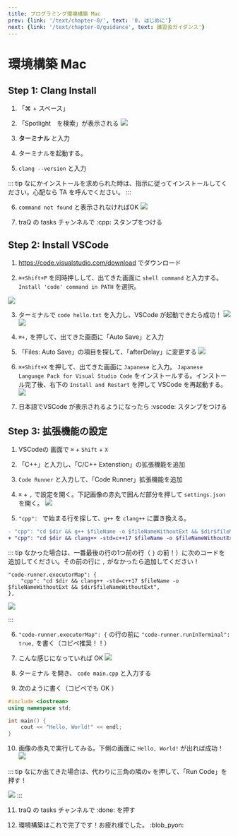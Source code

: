 ```yaml
---
title: プログラミング環境構築 Mac
prev: {link: '/text/chapter-0/', text: '0. はじめに'}
next: {link: '/text/chapter-0/guidance', text: 講習会ガイダンス'}
---
```


# 環境構築 Mac

## Step 1: Clang Install

1. 「⌘ + スペース」 
2. 「Spotlight　を検索」が表示される
![](https://md.trap.jp/uploads/upload_adc9c2a774516259a1da6fe5b39d8644.png)

3. **ターミナル** と入力
4. ターミナルを起動する。 
5. `clang --version` と入力

::: tip
なにかインストールを求められた時は、指示に従ってインストールしてください。心配なら TA を呼んでください。
:::

6. `command not found` と表示されなければOK
![](https://md.trap.jp/uploads/upload_3ba7721f3d474e631fa3d24018524aff.png)


7. traQ の tasks チャンネルで :cpp: スタンプをつける

## Step 2: Install VSCode

1. https://code.visualstudio.com/download でダウンロード

2. `⌘+Shift+P` を同時押しして、出てきた画面に `shell command` と入力する。 `Install 'code' command in PATH` を選択。

![](https://md.trap.jp/uploads/upload_2abb6541a6553eba592d6ebb50d48f42.png)

3. ターミナルで `code hello.txt` を入力し、VSCode が起動できたら成功！
![](https://md.trap.jp/uploads/upload_4fedaae551ed06599c053eab0df1961a.png)
![](https://md.trap.jp/uploads/upload_b0f12162818c84b840635422dcb0b2e5.png)

4. `⌘+,` を押して、出てきた画面に「Auto Save」と入力

5. 「Files: Auto Save」の項目を探して、「afterDelay」に変更する
![](https://md.trap.jp/uploads/upload_8a51ad57ec7b6d396cb610c9bbb17040.png)


6. `⌘+Shift+X` を押して、出てきた画面に `Japanese` と入力。 `Japanese Language Pack for Visual Studio Code` をインストールする。インストール完了後、右下の `Install and Restart` を押して VSCode を再起動する。
![](https://md.trap.jp/uploads/upload_6c5cfaf6aadcc679382c966d4bccb753.png)

5. 日本語でVSCode が表示されるようになったら :vscode: スタンプをつける

## Step 3: 拡張機能の設定

1. VSCodeの 画面で `⌘` + `Shift` + `X`

2. 「C++」と入力し、「C/C++ Extenstion」の拡張機能を追加

3. `Code Runner` と入力して、「Code Runner」拡張機能を追加

4. `⌘` + `,` で設定を開く。下記画像の赤丸で囲んだ部分を押して `settings.json` を開く。
![](https://md.trap.jp/uploads/upload_bbdd65cb92c5c57bb38f797676aaea8f.png)

5. `"cpp": ` で始まる行を探して、`g++` を `clang++` に置き換える。

```diff
- "cpp": "cd $dir && g++ $fileName -o $fileNameWithoutExt && $dir$fileNameWithoutExt",
+ "cpp": "cd $dir && clang++ -std=c++17 $fileName -o $fileNameWithoutExt && $dir$fileNameWithoutExt",
```

::: tip
なかった場合は、一番最後の行の1つ前の行（ `}` の前！）に次のコードを追加してください。その前の行に `,` がなかったら追加してください！

```
"code-runner.executorMap": {
    "cpp": "cd $dir && clang++ -std=c++17 $fileName -o $fileNameWithoutExt && $dir$fileNameWithoutExt",
},
```

![](https://md.trap.jp/uploads/upload_6123c7ce669910790a06b98cc664b827.png)

:::

6. `"code-runner.executorMap": {` の行の前に `"code-runner.runInTerminal": true,` を書く（コピペ推奨！！）

7. こんな感じになっていれば OK
![](https://md.trap.jp/uploads/upload_1444ef8d082128cc2723db31555f3960.png)

8. ターミナル を開き、 `code main.cpp` と入力する

9. 次のように書く（コピペでも OK ）

```cpp
#include <iostream>
using namespace std;

int main() {
    cout << "Hello, World!" << endl;
}
```

10. 画像の赤丸で実行してみる。下側の画面に `Hello, World!` が出れば成功！
![](https://md.trap.jp/uploads/upload_750a50362d2ae00ffcf2f4b041446ed9.png)

::: tip
なにか出てきた場合は、代わりに三角の隣の`v` を押して、「Run Code」を押す！

![](https://md.trap.jp/uploads/upload_2b042cfaa37207457e419a5380ccd466.png)
:::

11. traQ の tasks チャンネルで :done: を押す

12. 環境構築はこれで完了です！お疲れ様でした。 :blob_pyon: 